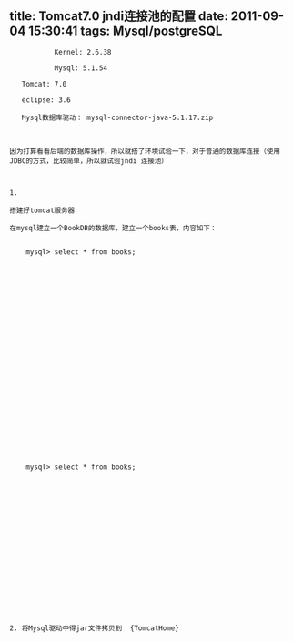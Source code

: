 title: Tomcat7.0  jndi连接池的配置
date: 2011-09-04 15:30:41
tags: Mysql/postgreSQL
---


	           Kernel: 2.6.38

	           Mysql: 5.1.54

	   Tomcat: 7.0

	   eclipse: 3.6

	   Mysql数据库驱动： mysql-connector-java-5.1.17.zip

	

	因为打算看看后端的数据库操作，所以就搭了环境试验一下，对于普通的数据库连接（使用JDBC的方式，比较简单，所以就试验jndi 连接池）

	

	1.

	搭建好tomcat服务器

	在mysql建立一个BookDB的数据库，建立一个books表，内容如下：

	
		mysql> select * from books;
	
	
		
	
	
		
	
	
		
	
	
		
	
	
		
	
	
		
	
	
		
	
	
		
	

		mysql> select * from books;
	
		
	
		
	
		
	
		
	
		
	
		
	
		
	
		
	
	

	2. 将Mysql驱动中得jar文件拷贝到  {TomcatHome}

	

	

	

	

	
	

	

	

	

	

	

	

	

	

	

	

	

	

	

	

	

	
